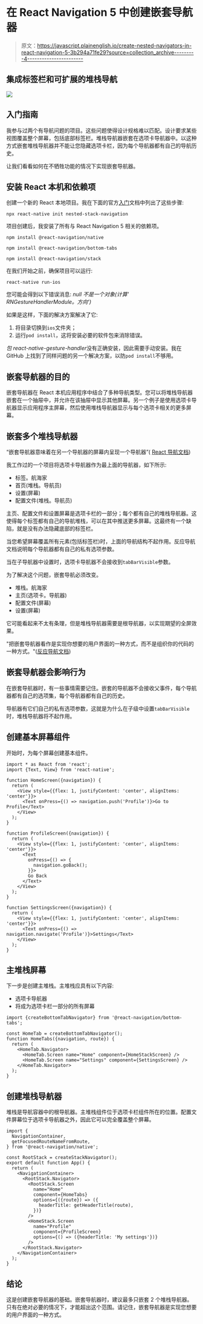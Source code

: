 # 在 React Navigation 5 中创建嵌套导航器

> 原文：<https://javascript.plainenglish.io/create-nested-navigators-in-react-navigation-5-3b294a71fe29?source=collection_archive---------4----------------------->

## 集成标签栏和可扩展的堆栈导航

![](img/4e0abe462ead8510ec9d6fb92bce3c1a.png)

## 入门指南

我参与过两个有导航问题的项目。这些问题使得设计规格难以匹配。设计要求某些视图覆盖整个屏幕，包括底部标签栏。堆栈导航器嵌套在选项卡导航器中。以这种方式嵌套堆栈导航器并不能让您隐藏选项卡栏，因为每个导航器都有自己的导航历史。

让我们看看如何在不牺牲功能的情况下实现嵌套导航器。

## 安装 React 本机和依赖项

创建一个新的 React 本地项目。我在下面的官方[入门](https://reactnavigation.org/docs/getting-started)文档中列出了这些步骤:

`npx react-native init nested-stack-navigation`

项目创建后，我安装了所有与 React Navigation 5 相关的依赖项。

`npm install @react-navigation/native`

`npm install @react-navigation/bottom-tabs`

`npm install @react-navigation/stack`

在我们开始之前，确保项目可以运行:

`react-native run-ios`

您可能会得到以下错误消息: *null 不是一个对象(计算' RNGestureHandlerModule。方向’)*

如果是这样，下面的解决方案解决了它:

1.  将目录切换到`ios`文件夹；
2.  运行`pod install`，这将安装必要的软件包来消除错误。

*包 react-native-gesture-handler*没有正确安装，因此需要手动安装。我在 GitHub 上找到了同样问题的另一个解决方案，以防`pod install`不够用。

## 嵌套导航器的目的

嵌套导航器在 React 本机应用程序中结合了多种导航类型。您可以将堆栈导航器嵌套在一个抽屉中，并允许在该抽屉中显示其他屏幕。另一个例子是使用选项卡导航器显示应用程序主屏幕，然后使用堆栈导航器显示与每个选项卡相关的更多屏幕。

## 嵌套多个堆栈导航器

“嵌套导航器意味着在另一个导航器的屏幕内呈现一个导航器”( [React 导航文档](https://reactnavigation.org/docs/nesting-navigators/))

我工作过的一个项目将选项卡导航器作为最上面的导航器，如下所示:

*   标签。航海家
*   首页(堆栈。导航员)
*   设置(屏幕)
*   配置文件(堆栈。导航员)

主页、配置文件和设置屏幕是选项卡栏的一部分；每个都有自己的堆栈导航器。这使得每个标签都有自己的导航堆栈，可以在其中推送更多屏幕。这最终有一个缺陷，就是没有办法隐藏底部的标签栏。

当您希望屏幕覆盖所有元素(包括标签栏)时，上面的导航结构不起作用。反应导航文档说明每个导航器都有自己的私有选项参数。

当在子导航器中设置时，选项卡导航器不会接收到`tabBarVisible`参数。

为了解决这个问题，嵌套导航必须改变。

*   堆栈。航海家
*   主页(选项卡。导航器)
*   配置文件(屏幕)
*   设置(屏幕)

它可能看起来不太有条理，但是堆栈导航器需要是根导航器，以实现期望的全屏效果。

"把嵌套导航器看作是实现你想要的用户界面的一种方式，而不是组织你的代码的一种方式。"([反应导航文档](https://reactnavigation.org/docs/nesting-navigators))

## 嵌套导航器会影响行为

在嵌套导航器时，有一些事情需要记住。嵌套的导航器不会接收父事件，每个导航器都有自己的选项集，每个导航器都有自己的历史。

导航器有它们自己的私有选项参数，这就是为什么在子级中设置`tabBarVisible`时，堆栈导航器将不起作用。

## 创建基本屏幕组件

开始时，为每个屏幕创建基本组件。

```
import * as React from 'react';
import {Text, View} from 'react-native';

function HomeScreen({navigation}) {
  return (
    <View style={{flex: 1, justifyContent: 'center', alignItems: 'center'}}>
      <Text onPress={() => navigation.push('Profile')}>Go to Profile</Text>
    </View>
  );
}

function ProfileScreen({navigation}) {
  return (
    <View style={{flex: 1, justifyContent: 'center', alignItems: 'center'}}>
      <Text
        onPress={() => {
          navigation.goBack();
        }}>
        Go Back
      </Text>
    </View>
  );
}

function SettingsScreen({navigation}) {
  return (
    <View style={{flex: 1, justifyContent: 'center', alignItems: 'center'}}>
      <Text onPress={() => navigation.navigate('Profile')}>Settings</Text>
    </View>
  );
}
```

## 主堆栈屏幕

下一步是创建主堆栈。主堆栈应具有以下内容:

*   选项卡导航器
*   将成为选项卡栏一部分的所有屏幕

```
import {createBottomTabNavigator} from '@react-navigation/bottom-tabs';

const HomeTab = createBottomTabNavigator();
function HomeTabs({navigation, route}) {
  return (
    <HomeTab.Navigator>
      <HomeTab.Screen name="Home" component={HomeStackScreen} />
      <HomeTab.Screen name="Settings" component={SettingsScreen} />
    </HomeTab.Navigator>
  );
}
```

## 创建堆栈导航器

堆栈是导航容器中的根导航器。主堆栈组件位于选项卡栏组件所在的位置。配置文件屏幕位于选项卡导航器之外，因此它可以完全覆盖整个屏幕。

```
import {
  NavigationContainer,
  getFocusedRouteNameFromRoute,
} from '@react-navigation/native';

const RootStack = createStackNavigator();
export default function App() {
  return (
    <NavigationContainer>
      <RootStack.Navigator>
        <RootStack.Screen
          name="Home"
          component={HomeTabs}
          options={({route}) => ({
            headerTitle: getHeaderTitle(route),
          })}
        />
        <HomeStack.Screen
          name="Profile"
          component={ProfileScreen}
          options={() => ({headerTitle: 'My settings'})}
        />
      </RootStack.Navigator>
    </NavigationContainer>
  );
}
```

## 结论

这是创建嵌套导航器的基础。嵌套导航器时，建议最多只嵌套 2 个堆栈导航器。只有在绝对必要的情况下，才能超出这个范围。请记住，嵌套导航器是实现您想要的用户界面的一种方式。